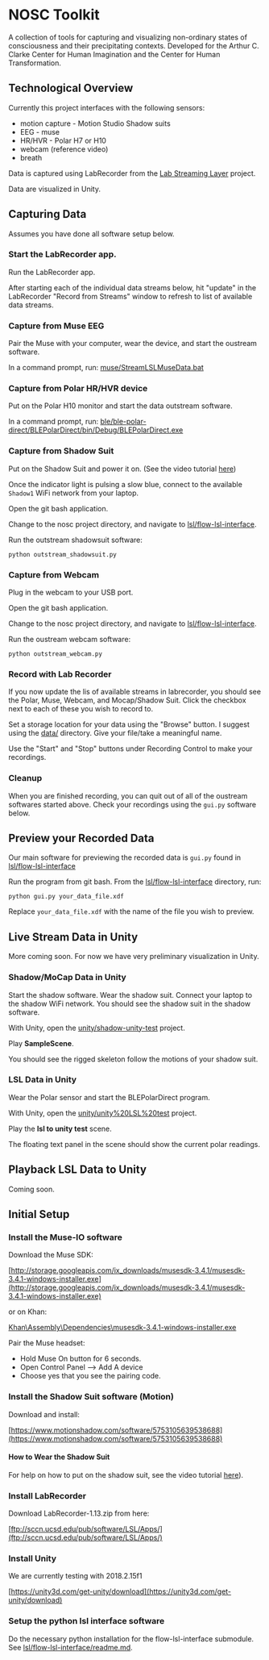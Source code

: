 # NOSC Toolkit

A collection of tools for capturing and visualizing non-ordinary states of consciousness and their precipitating contexts. Developed for the Arthur C. Clarke Center for Human Imagination and the Center for Human Transformation. 

## Technological Overview

Currently this project interfaces with the following sensors:

* motion capture - Motion Studio Shadow suits
* EEG - muse
* HR/HVR - Polar H7 or H10
* webcam (reference video)
* breath

Data is captured using LabRecorder from the [Lab Streaming Layer](https://github.com/sccn/labstreaminglayer) project.

Data are visualized in Unity. 

## Capturing Data

Assumes you have done all software setup below. 

### Start the LabRecorder app.

Run the LabRecorder app. 

After starting each of the individual data streams below, hit "update" in the LabRecorder "Record from Streams" window to refresh to list of available data streams. 

### Capture from Muse EEG

Pair the Muse with your computer, wear the device, and start the oustream software. 

In a command prompt, run: [muse/StreamLSLMuseData.bat](muse/StreamLSLMuseData.bat)

### Capture from Polar HR/HVR device

Put on the Polar H10 monitor and start the data outstream software. 

In a command prompt, run: [ble/ble-polar-direct/BLEPolarDirect/bin/Debug/BLEPolarDirect.exe](ble/ble-polar-direct/BLEPolarDirect/bin/Debug/BLEPolarDirect.exe)

### Capture from Shadow Suit

Put on the Shadow Suit and power it on. (See the video tutorial [here](https://www.motionshadow.com/setup))

Once the indicator light is pulsing a slow blue, connect to the available ```Shadow1``` WiFi network from your laptop. 

Open the git bash application. 

Change to the nosc project directory, and navigate to [lsl/flow-lsl-interface](lsl/flow-lsl-interface). 

Run the outstream shadowsuit software:

```
python outstream_shadowsuit.py
```

### Capture from Webcam

Plug in the webcam to your USB port.

Open the git bash application. 

Change to the nosc project directory, and navigate to [lsl/flow-lsl-interface](lsl/flow-lsl-interface). 

Run the oustream webcam software:

```
python outstream_webcam.py
```

### Record with Lab Recorder

If you now update the lis of available streams in labrecorder, you should see the Polar, Muse, Webcam, and Mocap/Shadow Suit. Click the checkbox next to each of these you wish to record to. 

Set a storage location for your data using the "Browse" button. I suggest using the [data/](data/) directory. Give your file/take a meaningful name.  

Use the "Start" and "Stop" buttons under Recording Control to make your recordings.

### Cleanup

When you are finished recording, you can quit out of all of the oustream softwares started above. Check your recordings using the ```gui.py``` software below.

## Preview your Recorded Data

Our main software for previewing the recorded data is ```gui.py``` found in [lsl/flow-lsl-interface](lsl/flow-lsl-interface)

Run the program from git bash. From the [lsl/flow-lsl-interface](lsl/flow-lsl-interface) directory, run:

```
python gui.py your_data_file.xdf
```
Replace ```your_data_file.xdf``` with the name of the file you wish to preview.


## Live Stream  Data in Unity

More coming soon. For now we have very preliminary visualization in Unity. 

### Shadow/MoCap Data in Unity

Start the shadow software. Wear the shadow suit. Connect your laptop to the shadow WiFi network. You should see the shadow suit in the shadow software.

With Unity, open the [unity/shadow-unity-test](unity/shadow-unity-test) project. 

Play **SampleScene**. 

You should see the rigged skeleton follow the motions of your shadow suit.

### LSL Data in Unity

Wear the Polar sensor and start the BLEPolarDirect program. 

With Unity, open the [unity/unity%20LSL%20test](unity/unity%20LSL%20test) project. 

Play the **lsl to unity test** scene. 

The floating text panel in the scene should show the current polar readings. 

## Playback LSL Data to Unity

Coming soon.

## Initial Setup

### Install the Muse-IO software

Download the Muse SDK:

[http://storage.googleapis.com/ix_downloads/musesdk-3.4.1/musesdk-3.4.1-windows-installer.exe](http://storage.googleapis.com/ix_downloads/musesdk-3.4.1/musesdk-3.4.1-windows-installer.exe)

or on Khan: 

[Khan\Assembly\Dependencies\musesdk-3.4.1-windows-installer.exe](
Khan\Assembly\Dependencies\musesdk-3.4.1-windows-installer.exe)

Pair the Muse headset:

* Hold Muse On button for 6 seconds.
* Open Control Panel --> Add A device
* Choose yes that you see the pairing code.

### Install the Shadow Suit software (Motion)

Download and install:

[https://www.motionshadow.com/software/5753105639538688](https://www.motionshadow.com/software/5753105639538688)

#### How to Wear the Shadow Suit

For help on how to put on the shadow suit, see the video tutorial [here](https://www.motionshadow.com/setup)).

### Install LabRecorder

Download LabRecorder-1.13.zip from here: 

[ftp://sccn.ucsd.edu/pub/software/LSL/Apps/](ftp://sccn.ucsd.edu/pub/software/LSL/Apps/)

### Install Unity

We are currently testing with 2018.2.15f1

[https://unity3d.com/get-unity/download](https://unity3d.com/get-unity/download)

### Setup the python lsl interface software

Do the necessary python installation for the flow-lsl-interface submodule. See [lsl/flow-lsl-interface/readme.md](lsl/flow-lsl-interface/readme.md).